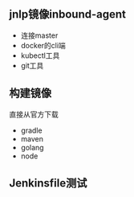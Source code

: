 ## jnlp镜像inbound-agent
- 连接master
- docker的cli端
- kubectl工具
- git工具

## 构建镜像
直接从官方下载
- gradle
- maven
- golang
- node

## Jenkinsfile测试
